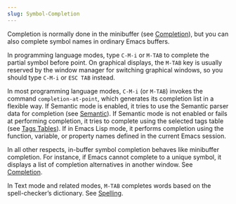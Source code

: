 ```yaml
---
slug: Symbol-Completion
---
```


Completion is normally done in the minibuffer (see [Completion](Completion)), but you can also complete symbol names in ordinary Emacs buffers.

In programming language modes, type `C-M-i` or `M-TAB` to complete the partial symbol before point. On graphical displays, the `M-TAB` key is usually reserved by the window manager for switching graphical windows, so you should type `C-M-i` or `ESC TAB` instead.

In most programming language modes, `C-M-i` (or `M-TAB`) invokes the command `completion-at-point`, which generates its completion list in a flexible way. If Semantic mode is enabled, it tries to use the Semantic parser data for completion (see [Semantic](Semantic)). If Semantic mode is not enabled or fails at performing completion, it tries to complete using the selected tags table (see [Tags Tables](Tags-Tables)). If in Emacs Lisp mode, it performs completion using the function, variable, or property names defined in the current Emacs session.

In all other respects, in-buffer symbol completion behaves like minibuffer completion. For instance, if Emacs cannot complete to a unique symbol, it displays a list of completion alternatives in another window. See [Completion](Completion).

In Text mode and related modes, `M-TAB` completes words based on the spell-checker’s dictionary. See [Spelling](Spelling).
